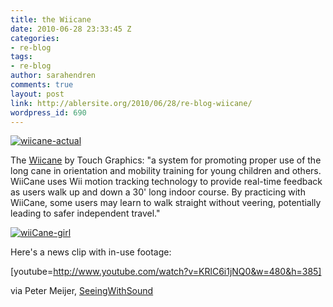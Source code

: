 ```yaml
---
title: the Wiicane
date: 2010-06-28 23:33:45 Z
categories:
- re-blog
tags:
- re-blog
author: sarahendren
comments: true
layout: post
link: http://ablersite.org/2010/06/28/re-blog-wiicane/
wordpress_id: 690
---
```


[![wiicane-actual](http://ablersite.files.wordpress.com/2010/06/wiicane-actual.gif)](http://ablersite.files.wordpress.com/2010/06/wiicane-actual.gif)

The [Wiicane](http://touchgraphics.com/research/wiicane.htm) by Touch Graphics: "a system for promoting proper use of the long cane in orientation and mobility training for young children and others. WiiCane uses Wii motion tracking technology to provide real-time feedback as users walk up and down a 30' long indoor course. By practicing with WiiCane, some users may learn to walk straight without veering, potentially leading to safer independent travel."

[![wiiCane-girl](http://ablersite.files.wordpress.com/2010/06/wiicane-girl.gif)](http://ablersite.files.wordpress.com/2010/06/wiicane-girl.gif)

Here's a news clip with in-use footage:

[youtube=http://www.youtube.com/watch?v=KRlC6i1jNQ0&w=480&h=385]

via Peter Meijer, [SeeingWithSound](http://www.seeingwithsound.com/)
